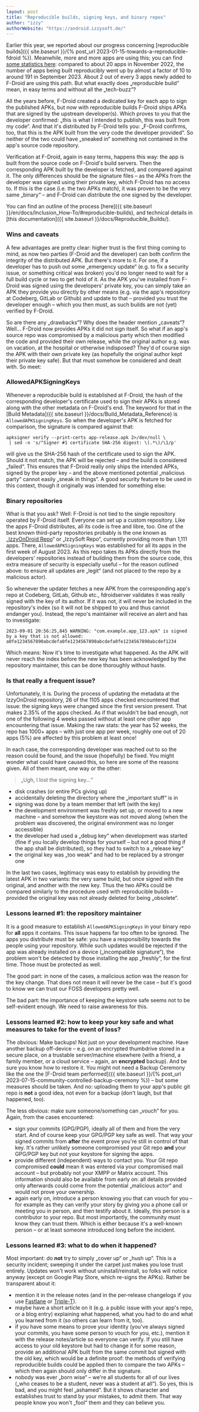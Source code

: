 ```yaml
---
layout: post
title: "Reproducible builds, signing keys, and binary repos"
author: "izzy"
authorWebsite: "https://android.izzysoft.de/"
---
```


Earlier this year, we reported about our progress concerning [reproducible builds]({{ site.baseurl }}/{% post_url 2023-01-15-towards-a-reproducible-fdroid %}). Meanwhile, more and more apps are using this; you can find [some statistics here](https://gitlab.com/obfusk/fdroid-misc-scripts/-/blob/master/reproducible/overview.md): compared to about 20 apps in November 2022, the number of apps being built reproducibly went up by almost a factor of 10 to around 191 in September 2023\. About 2 out of every 3 apps newly added to F-Droid are using this path. But what exactly does „reproducible build“ mean, in easy terms and without all the „tech-buzz“?

All the years before, F-Droid created a dedicated key for each app to sign the published APKs, but now with reproducible builds F-Droid ships APKs that are signed by the upstream developer(s). Which proves to you that the developer confirmed: „this is what I intended to publish, this was built from my code“. And that it's distributed by F-Droid tells you: „F-Droid confirms, too, that this is the APK built from the very code the developer provided“. So neither of the two could have „sneaked in“ something not contained in the app's source code repository.

Verification at F-Droid, again in easy terms, happens this way: the app is built from the source code on F-Droid's build servers. Then the corresponding APK built by the developer is fetched, and compared against it. The only differences should be the signature files – as the APKs from the developer was signed using their private key, which F-Droid has no access to. If this is the case (i.e. the two APKs match), it was proven to be the very same „binary“ – and F-Droid can distribute the one signed by the developer.

You can find an outline of the process [here]({{ site.baseurl }}/en/docs/Inclusion_How-To/#reproducible-builds), and technical details in [this documentation]({{ site.baseurl }}/docs/Reproducible_Builds/).


### Wins and caveats
A few advantages are pretty clear: higher trust is the first thing coming to mind, as now two parties (F-Droid and the developer) can both confirm the integrity of the distributed APK. But there's more to it. For one, if a developer has to push out some „emergency update“ (e.g. to fix a security issue, or something critical was broken) you'd no longer need to wait for a full build cycle or two to get hold of it. As the APK you've installed from F-Droid was signed using the developers' private key, you can simply take an APK they provide you directly by other means (e.g. via the app's repository at Codeberg, GitLab or Github) and update to that – provided you trust the developer enough – which you then must, as such builds are not (yet) verified by F-Droid.

So are there any „drawbacks“? Why does the header mention „caveats“? Well… F-Droid now provides APKs it did not sign itself. So what if an app's source repo was compromised by a malicious party which then modified the code and provided their own release, while the original author e.g. was on vacation, at the hospital or otherwise indisposed? They'd of course sign the APK with their own private key (as hopefully the original author kept their private key safe). But that must somehow be considered and dealt with. So meet:


### AllowedAPKSigningKeys
Whenever a reproducible build is established at F-Droid, the hash of the corresponding developer's certificate used to sign their APKs is stored along with the other metadata on F-Droid's end. The keyword for that in the [Build Metadata]({{ site.baseurl }}/docs/Build_Metadata_Reference) is `AllowedAPKSigningKeys`. So when the developer's APK is fetched for comparison, the signature is compared against that:

```
apksigner verify --print-certs app-release.apk 2>/dev/null \
 | sed -n 's/^Signer #1 certificate SHA-256 digest: \(.*\)/\1/p'
```

will give us the SHA-256 hash of the certificate used to sign the APK. Should it not match, the APK will be rejected – and the build is considered „failed“. This ensures that F-Droid really only ships the intended APKs, signed by the proper key – and the above mentioned potential „malicious party“ cannot easily „sneak in things“. A good security feature to be used in this context, though it originally was intended for something else:


### Binary repositories
What is that you ask? Well: F-Droid is not tied to the single repository operated by F-Droid itself. Everyone can set up a custom repository. Like the apps F-Droid distributes, all its code is free and libre, too. One of the best known third-party repositories probably is the one known as „[IzzyOnDroid Repo](https://apt.izzysoft.de/fdroid)“ or „IzzySoft Repo“, currently providing more than 1,111 apps. There, `AllowedAPKSigningKeys` was established for all its apps in the first week of August 2023. As this repo takes its APKs directly from the developers' repositories instead of building them from the source code, this extra measure of security is especially useful – for the reason outlined above: to ensure all updates are „legit“ (and not placed to the repo by a malicious actor).

So whenever the updater fetches a new APK from the corresponding app's repo at Codeberg, GitLab, Github etc., fdroidserver validates it was really signed with the key of its author. If it was not, it will never be included in the repository's index (so it will not be shipped to you and thus cannot endanger you). Instead, the repo's maintainer will receive an alert and has to investigate:

```
2023-09-01 20:56:25,845 WARNING: "com.example.app_123.apk" is signed by a key that is not allowed:
a0fe1234567890abcdefa0fe1234567890abcdefa0fe1234567890abcdef1234
```

Which means: Now it's time to investigate what happened. As the APK will never reach the index before the new key has been acknowledged by the repository maintainer, this can be done thoroughly without haste.


### Is that really a frequent issue?
Unfortunately, it is. During the process of updating the metadata at the IzzyOnDroid repository, 26 of the 1105 apps checked encountered that issue: the signing keys were changed since the first version present. That makes 2.35% of the apps checked. As if that wouldn't be bad enough, not one of the following 4 weeks passed without at least one other app encountering that issue. Making the raw stats: the year has 52 weeks, the repo has 1000+ apps – with just one app per week, roughly one out of 20 apps (5%) are affected by this problem at least once!

In each case, the corresponding developer was reached out to so the reason could be found, and the issue (hopefully) be fixed. You might wonder what could have caused this, so here are some of the reasons given. All of them meant, one way or the other:

> „Ugh, I lost the signing key…“

* disk crashes (or entire PCs giving up)
* accidentally deleting the directory where the „important stuff“ is in
* signing was done by a team member that left (with the key)
* the development environment was freshly set up, or moved to a new machine – and somehow the keystore was not moved along (when the problem was discovered, the original environment was no longer accessible)
* the developer had used a „debug key“ when development was started (fine if you locally develop things for yourself – but not a good thing if the app shall be distributed), so they had to switch to a „release key“
* the original key was „too weak“ and had to be replaced by a stronger one

In the last two cases, legitimacy was easy to establish by providing the latest APK in two variants: the very same build, but once signed with the original, and another with the new key. Thus the two APKs could be compared similarly to the procedure used with reproducible builds – provided the original key was not already deleted for being „obsolete“.


### Lessons learned #1: the repository maintainer
It is a good measure to establish `AllowedAPKSigningKeys` in your binary repo for **all** apps it contains. This issue happens far too often to be ignored. The apps you distribute must be safe: you have a responsibility towards the people using your repository. While such updates would be rejected if the app was already installed on a device („incompatible signature“), the problem won't be detected by those installing the app „freshly“, for the first time. Those must be protected as well.

The good part: in none of the cases, a malicious action was the reason for the key change. That does not mean it will never be the case – but it's good to know we can trust our FOSS developers pretty well.

The bad part: the importance of keeping the keystore safe seems not to be self-evident enough. We need to raise awareness for this.


### Lessons learned #2: how to keep your key safe and what measures to take for the event of loss?
The obvious: Make backups! Not just on your development machine. Have another backup off-device – e.g. on an encrypted thumbdrive stored in a secure place, on a trustable server/machine elsewhere (with a friend, a family member, or a cloud service – again, an **encrypted** backup). And be sure you know how to restore it. You might not need a Backup Ceremony like the one the [F-Droid team performed]({{ site.baseurl }}/{% post_url 2023-07-15-community-controlled-backup-ceremony %}) – but some measures should be taken. And no: uploading them to your app's public git repo is **not** a good idea, not even for a backup (don't laugh, but that happened, too).

The less obvious: make sure someone/something can „vouch“ for you. Again, from the cases encountered:

* sign your commits (GPG/PGP), ideally all of them and from the very start. And of course keep your GPG/PGP key safe as well. That way your signed commits from **after** the event prove you're still in control of that key. It's rather unlikely someone compromised your Git repo **and** your GPG/PGP key but not your keystore for signing the apps.
* provide different (independent) ways to contact you. Your Git repo compromised **could** mean it was entered via your compromised mail account – but probably not your XMPP or Matrix account. This information should also be available from early on: all details provided only afterwards could come from the potential „malicious actor“ and would not prove your ownership.
* again early on, introduce a person knowing you that can vouch for you – for example as they can verify your story by giving you a phone call or meeting you in person, and then testify about it. Ideally, this person is a contributor to your repo. But most importantly, the community must know they can trust them. Which is either because it's a well-known person – or at least someone introduced long before the incident.


### Lessons learned #3: what to do when it happened?
Most important: do **not** try to simply „cover up“ or „hush up“. This is a security incident; sweeping it under the carpet just makes you lose trust entirely. Updates won't work without uninstall/reinstall, so folks will notice anyway (except on Google Play Store, which re-signs the APKs). Rather be transparent about it:

* mention it in the release notes (and in the per-release changelogs if you use [Fastlane](https://gitlab.com/-/snippets/1895688) or [Triple-T](https://gitlab.com/snippets/1901490)).
* maybe have a short article on it (e.g. a public issue with your app's repo, or a blog entry) explaining what happened, what you had to do and what you learned from it (so others can learn from it, too).
* if you have some means to prove your identity (you've always signed your commits, you have some person to vouch for you, etc.), mention it with the release notes/article so everyone can verify. If you still have access to your old keystore but had to change it for some reason, provide an additional APK built from the same commit but signed with the old key, which would be a definite proof: the methods of verifying reproducible builds could be applied then to compare the two APKs – which then again should only differ in the signature.
* nobody was ever „born wise“ – we're all students for all of our lives („who ceases to be a student, never was a student at all“). So yes, this is bad, and you might feel „ashamed“. But it shows character and establishes trust to stand by your mistakes, to admit them. That way people know you won't „fool“ them and they can believe you.
